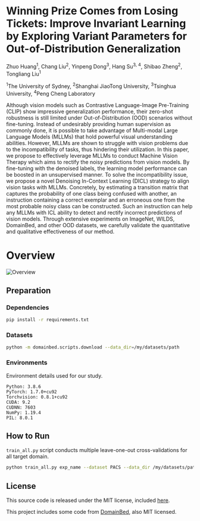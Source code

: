 # Winning Prize Comes from Losing Tickets: Improve Invariant Learning by Exploring Variant Parameters for Out-of-Distribution Generalization

Zhuo Huang<sup>1</sup>, Chang Liu<sup>2</sup>, Yinpeng Dong<sup>3</sup>, Hang Su<sup>3, 4</sup>, Shibao Zheng<sup>2</sup>, Tongliang Liu<sup>1</sup>

<sup>1</sup>The University of Sydney, <sup>2</sup>Shanghai JiaoTong University, <sup>3</sup>Tsinghua University, <sup>4</sup>Peng Cheng Laboratory


Although vision models such as Contrastive Language-Image Pre-Training (CLIP) show impressive generalization performance, their zero-shot robustness is still limited under Out-of-Distribution (OOD) scenarios without fine-tuning. Instead of undesirably providing human supervision as commonly done, it is possible to take advantage of Multi-modal Large Language Models (MLLMs) that hold powerful visual understanding abilities. However, MLLMs are shown to struggle with vision problems due to the incompatibility of tasks, thus hindering their utilization. In this paper, we propose to effectively leverage MLLMs to conduct Machine Vision Therapy which aims to rectify the noisy predictions from vision models. By fine-tuning with the denoised labels, the learning model performance can be boosted in an unsupervised manner. To solve the incompatibility issue, we propose a novel Denoising In-Context Learning (DICL) strategy to align vision tasks with MLLMs. Concretely, by estimating a transition matrix that captures the probability of one class being confused with another, an instruction containing a correct exemplar and an erroneous one from the most probable noisy class can be constructed. Such an instruction can help any MLLMs with ICL ability to detect and rectify incorrect predictions of vision models. Through extensive experiments on ImageNet, WILDS, DomainBed, and other OOD datasets, we carefully validate the quantitative and qualitative effectiveness of our method.


# Overview
![Overview](images/framework.png )



## Preparation

### Dependencies

```sh
pip install -r requirements.txt
```

### Datasets

```sh
python -m domainbed.scripts.download --data_dir=/my/datasets/path
```

### Environments

Environment details used for our study.

```
Python: 3.8.6
PyTorch: 1.7.0+cu92
Torchvision: 0.8.1+cu92
CUDA: 9.2
CUDNN: 7603
NumPy: 1.19.4
PIL: 8.0.1
```

## How to Run

`train_all.py` script conducts multiple leave-one-out cross-validations for all target domain.

```sh
python train_all.py exp_name --dataset PACS --data_dir /my/datasets/path
```

## License

This source code is released under the MIT license, included [here](./LICENSE).

This project includes some code from [DomainBed](https://github.com/facebookresearch/DomainBed/tree/3fe9d7bb4bc14777a42b3a9be8dd887e709ec414), also MIT licensed.
